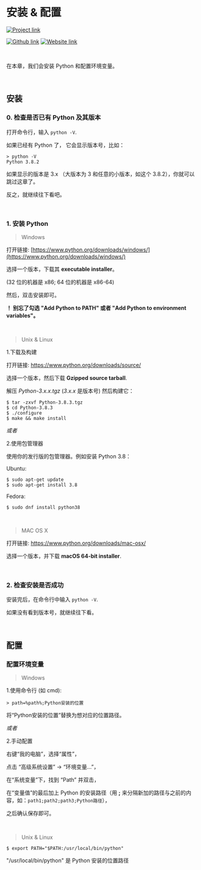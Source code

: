 # 安装 & 配置
[![Project link](https://img.shields.io/badge/From%200%20To-Python-blue?style=for-the-badge&logo=Python&logoColor=FFD43B&logoWidth=15&labelColor=566163&color=3776AB)](https://github.com/FaDrYL/From0ToPython) 

[![Github link](https://img.shields.io/badge/FaDrYL--blue?style=social&logo=Github&logoWidth=15)](https://github.com/FaDrYL)
[![Website link](https://img.shields.io/badge/FaDr-YL-blue?style=flat&color=009f9f)](https://www.fadryl.com/)

<br/>

在本章，我们会安装 Python 和配置环境变量。

<br/>

## 安装
### 0. 检查是否已有 Python 及其版本
打开命令行，输入 `python -V`. 

如果已经有 Python 了， 它会显示版本号，比如：

```
> python -V
Python 3.8.2
```

如果显示的版本是 3.x （大版本为 3 和任意的小版本，如这个 3.8.2），你就可以跳过这章了。

反之，就继续往下看吧。

<br/>

### 1. 安装 Python
> Windows

打开链接: [https://www.python.org/downloads/windows/](https://www.python.org/downloads/windows/)

选择一个版本，下载其 **executable installer**。

(32 位的机器是 x86; 64 位的机器是 x86-64)

然后，双击安装即可。

**！ 别忘了勾选 "Add Python to PATH" 或者 "Add Python to environment variables"。**

<br/>

> Unix & Linux

1.下载及构建

打开链接: https://www.python.org/downloads/source/

选择一个版本，然后下载 **Gzipped source tarball**.

解压 *Python-3.x.x.tgz* (*3.x.x* 是版本号) 然后构建它：

```
$ tar -zxvf Python-3.8.3.tgz
$ cd Python-3.8.3
$ ./configure
$ make && make install
```

*或者*

2.使用包管理器

使用你的发行版的包管理器。例如安装 Python 3.8：

Ubuntu:

```
$ sudo apt-get update
$ sudo apt-get install 3.8
```

Fedora:

```
$ sudo dnf install python38
```

<br/>

> MAC OS X

打开链接: https://www.python.org/downloads/mac-osx/

选择一个版本，并下载 **macOS 64-bit installer**.

<br/>

### 2. 检查安装是否成功

安装完后，在命令行中输入 ``python -V``.

如果没有看到版本号，就继续往下看。

<br/>

## 配置
### 配置环境变量
> Windows

1.使用命令行 (如 cmd):

```
> path=%path%;Python安装的位置
```

将“Python安装的位置”替换为想对应的位置路径。


*或者*


2.手动配置

右键“我的电脑”，选择“属性”，

点击 “高级系统设置” -> “环境变量...”，

在“系统变量”下，找到 “Path” 并双击，

在“变量值”的最后加上 Python 的安装路径（用 **;** 来分隔新加的路径与之前的内容，如：`path1;path2;path3;Python路径`），

之后确认保存即可。

<br/>

> Unix & Linux

```
$ export PATH="$PATH:/usr/local/bin/python" 
```

"/usr/local/bin/python" 是 Python 安装的位置路径

